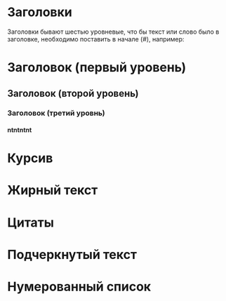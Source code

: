 # Заголовки

Заголовки бывают шестью уровневые, что бы текст или слово было в заголовке, необходимо поставить в начале (#), например:
# Заголовок (первый уровень)
## Заголовок (второй уровень)
### Заголовок (третий уровнь)
#### ntntntnt



# Курсив

# Жирный текст

# Цитаты

# Подчеркнутый текст

# Нумерованный список